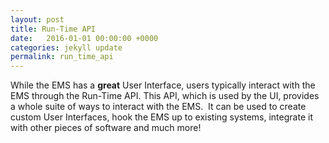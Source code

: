 ```yaml
---
layout: post
title: Run-Time API
date:   2016-01-01 00:00:00 +0000
categories: jekyll update
permalink: run_time_api
---
```


While the EMS has a **great** User Interface, users typically interact with the EMS through the Run-Time API. This API, which is used by the UI, provides a whole suite of ways to interact with the EMS.  It can be used to create custom User Interfaces, hook the EMS up to existing systems, integrate it with other pieces of software and much more!

